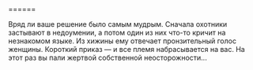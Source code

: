 ======

Вряд ли ваше решение было самым мудрым. Сначала охотники застывают в недоумении, а потом один из них что-то кричит на незнакомом языке. Из хижины ему отвечает пронзительный голос женщины. Короткий приказ — и все племя набрасывается на вас. На этот раз вы пали жертвой собственной неосторожности...

